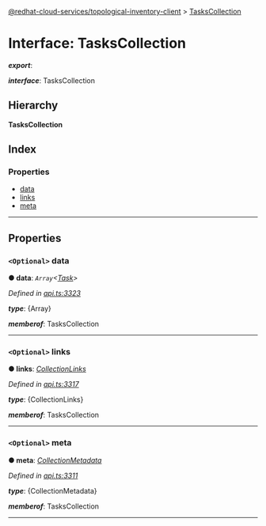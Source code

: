 [@redhat-cloud-services/topological-inventory-client](../README.md) > [TasksCollection](../interfaces/taskscollection.md)

# Interface: TasksCollection

*__export__*: 

*__interface__*: TasksCollection

## Hierarchy

**TasksCollection**

## Index

### Properties

* [data](taskscollection.md#data)
* [links](taskscollection.md#links)
* [meta](taskscollection.md#meta)

---

## Properties

<a id="data"></a>

### `<Optional>` data

**● data**: *`Array`<[Task](task.md)>*

*Defined in [api.ts:3323](https://github.com/RedHatInsights/javascript-clients/blob/master/packages/topological-inventory/api.ts#L3323)*

*__type__*: {Array}

*__memberof__*: TasksCollection

___
<a id="links"></a>

### `<Optional>` links

**● links**: *[CollectionLinks](collectionlinks.md)*

*Defined in [api.ts:3317](https://github.com/RedHatInsights/javascript-clients/blob/master/packages/topological-inventory/api.ts#L3317)*

*__type__*: {CollectionLinks}

*__memberof__*: TasksCollection

___
<a id="meta"></a>

### `<Optional>` meta

**● meta**: *[CollectionMetadata](collectionmetadata.md)*

*Defined in [api.ts:3311](https://github.com/RedHatInsights/javascript-clients/blob/master/packages/topological-inventory/api.ts#L3311)*

*__type__*: {CollectionMetadata}

*__memberof__*: TasksCollection

___

